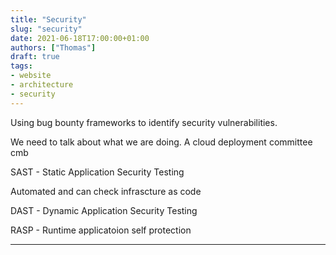 ```yaml
---
title: "Security"
slug: "security"
date: 2021-06-18T17:00:00+01:00
authors: ["Thomas"]
draft: true
tags:
- website
- architecture
- security
---
```


Using bug bounty frameworks to identify security vulnerabilities.

We need to talk about what we are doing. A cloud deployment committee cmb

SAST - Static Application Security Testing

Automated and can check infrascture as code

DAST - Dynamic Application Security Testing

RASP - Runtime applicatoion self protection

---
